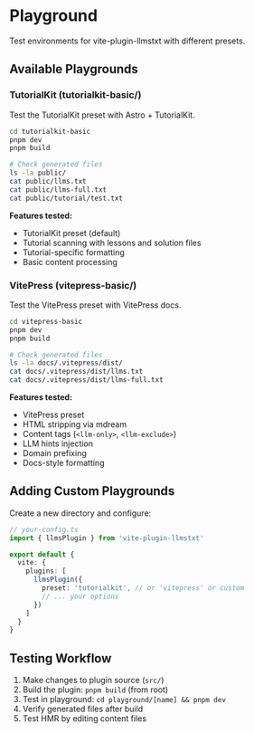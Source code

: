 # Playground

Test environments for vite-plugin-llmstxt with different presets.

## Available Playgrounds

### TutorialKit (tutorialkit-basic/)

Test the TutorialKit preset with Astro + TutorialKit.

```bash
cd tutorialkit-basic
pnpm dev
pnpm build

# Check generated files
ls -la public/
cat public/llms.txt
cat public/llms-full.txt
cat public/tutorial/test.txt
```

**Features tested:**
- TutorialKit preset (default)
- Tutorial scanning with lessons and solution files
- Tutorial-specific formatting
- Basic content processing

### VitePress (vitepress-basic/)

Test the VitePress preset with VitePress docs.

```bash
cd vitepress-basic
pnpm dev
pnpm build

# Check generated files
ls -la docs/.vitepress/dist/
cat docs/.vitepress/dist/llms.txt
cat docs/.vitepress/dist/llms-full.txt
```

**Features tested:**
- VitePress preset
- HTML stripping via mdream
- Content tags (`<llm-only>`, `<llm-exclude>`)
- LLM hints injection
- Domain prefixing
- Docs-style formatting

## Adding Custom Playgrounds

Create a new directory and configure:

```typescript
// your-config.ts
import { llmsPlugin } from 'vite-plugin-llmstxt'

export default {
  vite: {
    plugins: [
      llmsPlugin({
        preset: 'tutorialkit', // or 'vitepress' or custom
        // ... your options
      })
    ]
  }
}
```

## Testing Workflow

1. Make changes to plugin source (`src/`)
2. Build the plugin: `pnpm build` (from root)
3. Test in playground: `cd playground/[name] && pnpm dev`
4. Verify generated files after build
5. Test HMR by editing content files

